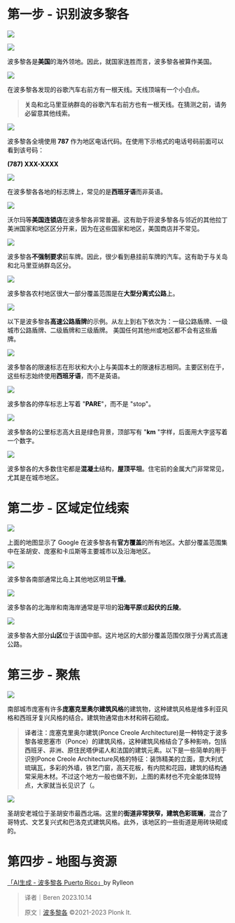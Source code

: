 # 第一步 - 识别波多黎各
![](https://cdn.nlark.com/yuque/0/2023/png/38520669/1697310514345-e0c56a2f-997d-41fe-ac15-96746c204c2c.png)

![](https://cdn.nlark.com/yuque/0/2023/png/38520669/1697310515553-906c8cbd-a549-4f92-b422-7215d6273405.png)

<font style="color:rgb(8, 10, 13);">波多黎各是</font>**<font style="color:rgb(8, 10, 13);">美国</font>**<font style="color:rgb(8, 10, 13);">的海外领地。因此，就国家连胜而言，波多黎各被算作美国。</font>

![](https://cdn.nlark.com/yuque/0/2023/png/38520669/1697310518613-2199331a-543a-4e3d-96ab-9196ebaf9ea2.png)

<font style="color:rgb(8, 10, 13);">在波多黎各发现的谷歌汽车右前方有一根天线。天线顶端有一个小白点。</font>

> <font style="color:rgb(8, 10, 13);">关岛和北马里亚纳群岛的谷歌汽车右前方也有一根天线。在猜测之前，请务必留意其他线索。</font>
>

![](https://cdn.nlark.com/yuque/0/2023/png/38520669/1697310518878-3a3ae9b4-4719-43d4-8bcc-ac835d2b0a6a.png)

<font style="color:rgb(8, 10, 13);">波多黎各全境使用</font>**<font style="color:rgb(8, 10, 13);"> 787</font>**<font style="color:rgb(8, 10, 13);"> 作为地区电话代码。在使用下示格式的电话号码前面可以看到该号码：</font>

**<font style="color:rgb(0, 0, 0);">(787) XXX-XXXX</font>**

![](https://cdn.nlark.com/yuque/0/2023/png/38520669/1697310518873-dc152dd9-3cc9-4d70-9052-218f31c798fb.png)

<font style="color:rgb(8, 10, 13);">在波多黎各各地的标志牌上，常见的是</font>**<font style="color:rgb(8, 10, 13);">西班牙语</font>**<font style="color:rgb(8, 10, 13);">而非英语。</font>

![](https://cdn.nlark.com/yuque/0/2023/png/38520669/1697310521429-9a2cf9d3-ea53-41ba-a842-9d67feae9c9f.png)

<font style="color:rgb(8, 10, 13);">沃尔玛等</font>**<font style="color:rgb(8, 10, 13);">美国连锁店</font>**<font style="color:rgb(8, 10, 13);">在波多黎各非常普遍。这有助于将波多黎各与邻近的其他拉丁美洲国家和地区区分开来，因为在这些国家和地区，美国商店并不常见。</font>

![](https://cdn.nlark.com/yuque/0/2023/png/38520669/1697310520845-9c28ca0b-6391-4cda-aefc-2a06c11bb7c8.png)

<font style="color:rgb(8, 10, 13);">波多黎各</font>**<font style="color:rgb(8, 10, 13);">不强制要求</font>**<font style="color:rgb(8, 10, 13);">前车牌。因此，很少看到悬挂前车牌的汽车。这有助于与关岛和北马里亚纳群岛区分。</font>

![](https://cdn.nlark.com/yuque/0/2023/png/38520669/1697310524030-07d4a151-fcea-4f64-b8e1-0776c4d39bdb.png)

<font style="color:rgb(8, 10, 13);">波多黎各农村地区很大一部分覆盖范围是在</font>**<font style="color:rgb(8, 10, 13);">大型分离式公路</font>**<font style="color:rgb(8, 10, 13);">上。</font>

![](https://cdn.nlark.com/yuque/0/2023/png/38520669/1697310527301-116cbc43-03db-4b5d-bc15-ced2c7774c7f.png)

<font style="color:rgb(8, 10, 13);">以下是波多黎各</font>**<font style="color:rgb(8, 10, 13);">高速公路盾牌</font>**<font style="color:rgb(8, 10, 13);">的示例。从左上到右下依次为：一级公路盾牌、一级城市公路盾牌、二级盾牌和三级盾牌。 美国任何其他州或地区都不会有这些盾牌。</font>

![](https://cdn.nlark.com/yuque/0/2023/png/38520669/1697310524558-1b352243-9dda-4f1a-9b8a-1c574c157141.png)

<font style="color:rgb(8, 10, 13);">波多黎各的限速标志在形状和大小上与美国本土的限速标志相同。主要区别在于，这些标志始终使用</font>**<font style="color:rgb(8, 10, 13);">西班牙语</font>**<font style="color:rgb(8, 10, 13);">，而不是英语。</font>

![](https://cdn.nlark.com/yuque/0/2023/png/38520669/1697310526898-224d11f0-2da2-4132-9d84-cca6701a959f.png)

<font style="color:rgb(8, 10, 13);">波多黎各的停车标志上写着 "</font>**<font style="color:rgb(8, 10, 13);">PARE</font>**<font style="color:rgb(8, 10, 13);">"，而不是 "stop"。</font>

![](https://cdn.nlark.com/yuque/0/2023/png/38520669/1697310526986-a237f855-43eb-4931-87d3-f14e93037150.png)

<font style="color:rgb(8, 10, 13);">波多黎各的公里标志高大且是绿色背景，顶部写有 "</font>**<font style="color:rgb(8, 10, 13);">km</font>**<font style="color:rgb(8, 10, 13);"> "字样，后面用大字竖写着一个数字。</font>

![](https://cdn.nlark.com/yuque/0/2023/png/38520669/1697310531754-753597d0-070b-436f-9bdd-391553514463.png)

<font style="color:rgb(8, 10, 13);">波多黎各的大多数住宅都是</font>**<font style="color:rgb(8, 10, 13);">混凝土</font>**<font style="color:rgb(8, 10, 13);">结构，</font>**<font style="color:rgb(8, 10, 13);">屋顶平坦</font>**<font style="color:rgb(8, 10, 13);">。住宅前的金属大门非常常见，尤其是在城市地区。</font>

# 第二步 - 区域定位线索
![](https://cdn.nlark.com/yuque/0/2023/png/38520669/1697310527148-256ec0df-448c-44dc-8330-7d2b249ac760.png)

<font style="color:rgb(8, 10, 13);">上面的地图显示了 Google 在波多黎各有</font>**<font style="color:rgb(8, 10, 13);">官方覆盖</font>**<font style="color:rgb(8, 10, 13);">的所有地区。大部分覆盖范围集中在圣胡安、庞塞和卡瓜斯等主要城市以及沿海地区。</font>

![](https://cdn.nlark.com/yuque/0/2023/png/38520669/1697310531809-3a68dd38-f604-431b-8857-b5bdda88bd76.png)

<font style="color:rgb(8, 10, 13);">波多黎各南部通常比岛上其他地区明显</font>**<font style="color:rgb(8, 10, 13);">干燥</font>**<font style="color:rgb(8, 10, 13);">。</font>

![](https://cdn.nlark.com/yuque/0/2023/png/38520669/1697310531408-8d0807a9-5f81-479d-b95b-944c96f22890.png)

<font style="color:rgb(8, 10, 13);">波多黎各的北海岸和南海岸通常是平坦的</font>**<font style="color:rgb(8, 10, 13);">沿海平原</font>**<font style="color:rgb(8, 10, 13);">或</font>**<font style="color:rgb(8, 10, 13);">起伏的丘陵</font>**<font style="color:rgb(8, 10, 13);">。</font>

![](https://cdn.nlark.com/yuque/0/2023/png/38520669/1697310532704-d1b6874b-c3ab-4cc3-ad9c-bb3f00b38c4b.png)

<font style="color:rgb(8, 10, 13);">波多黎各大部分</font>**<font style="color:rgb(8, 10, 13);">山区</font>**<font style="color:rgb(8, 10, 13);">位于该国中部。这片地区的大部分覆盖范围仅限于分离式高速公路。</font>

# 第三步 - 聚焦
![](https://cdn.nlark.com/yuque/0/2023/png/38520669/1697310533629-1cc6d9ce-c0d9-4a03-b7d1-2685b814c825.png)

<font style="color:rgb(8, 10, 13);">南部城市庞塞有许多</font>**<font style="color:rgb(8, 10, 13);">庞塞克里奥尔建筑风格</font>**<font style="color:rgb(8, 10, 13);">的建筑物，这种建筑风格是维多利亚风格和西班牙复兴风格的结合。建筑物通常由木材和砖石砌成。</font>

> <font style="color:rgb(8, 10, 13);">译者注：庞塞克里奥尔建筑(Ponce Creole Architecture)是一种特定于波多黎各坡恩塞市（Ponce）的建筑风格，这种建筑风格结合了多种影响，包括西班牙、非洲、原住民塔伊诺人和法国的建筑元素。以下是一些简单的用于识别Ponce Creole Architecture风格的特征：装饰精美的立面，意大利式琉璃瓦，多彩的外墙，铁艺门窗，高天花板，有内院和花园，建筑的结构通常采用木材。不过这个地方一般也做不到，上图的素材也不完全能体现特点，大家就当长见识了（。</font>
>

![](https://cdn.nlark.com/yuque/0/2023/png/38520669/1697310537151-5b85bd59-86c3-4e96-b113-7b631d38009d.png)

<font style="color:rgb(8, 10, 13);">圣胡安老城位于圣胡安市最西北端。这里的</font>**<font style="color:rgb(8, 10, 13);">街道非常狭窄，建筑色彩斑斓</font>**<font style="color:rgb(8, 10, 13);">，混合了哥特式、文艺复兴式和巴洛克式建筑风格。此外，该地区的一些街道是用砖块砌成的。</font>

#   第四步 - 地图与资源
 [「AI生成 - 波多黎各 Puerto Rico」](https://tuxun.fun/maps_detail?mapsId=1699)by Rylleon

> 译者｜Beren 2023.10.14
>
> 原文｜[波多黎各](https://www.plonkit.net/puerto-rico) ©2021-2023 Plonk It.
>

